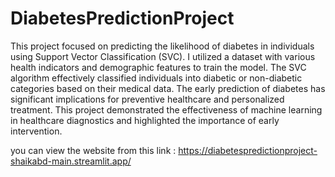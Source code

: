 # DiabetesPredictionProject

This project focused on predicting the likelihood of diabetes in individuals using Support Vector Classification (SVC). I utilized a dataset with various health indicators and demographic features to train the model. The SVC algorithm effectively classified individuals into diabetic or non-diabetic categories based on their medical data. The early prediction of diabetes has significant implications for preventive healthcare and personalized treatment. This project demonstrated the effectiveness of machine learning in healthcare diagnostics and highlighted the importance of early intervention.

you can view the website from this link : https://diabetespredictionproject-shaikabd-main.streamlit.app/
